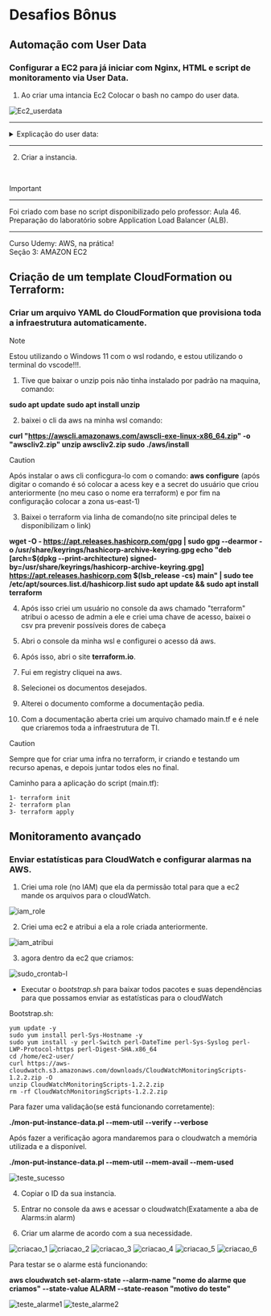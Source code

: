 # Desafios Bônus

## Automação com User Data

### Configurar a EC2 para já iniciar com Nginx, HTML e script de monitoramento via User Data.

1) Ao criar uma intancia Ec2 Colocar o bash no campo do user data.

![Ec2_userdata](userdata.png) 

<hr>
<div>
<details>
    <summary>Explicação do user data:  </summary>

```
#!/bin/bash

# Adiciona um novo repositório para o Nginx no sistema, permitindo a instalação do Nginx a partir do repositório oficial.
sudo cat << 'EOF' >> /etc/yum.repos.d/nginx.repo
[nginx-stable]
name=nginx stable repo
baseurl=http://nginx.org/packages/amzn2/$releasever/$basearch/
gpgcheck=1
enabled=1
gpgkey=https://nginx.org/keys/nginx_signing.key
module_hotfixes=true
priority=9
EOF

# Instala o pacote cronie, que é responsável por agendar tarefas no sistema.
sudo yum install cronie -y
# Inicia o serviço crond, que é o daemon do cron.
sudo systemctl start crond
# Habilita o serviço crond para iniciar automaticamente na inicialização do sistema.
sudo systemctl enable crond

# Atualiza todos os pacotes instalados no sistema para suas versões mais recentes.
sudo yum update -y

# Instala o pacote perl-Sys-Hostname, que é necessário para obter o nome do host.
sudo yum install perl-Sys-Hostname -y

# Instala vários pacotes Perl necessários para executar scripts de monitoramento do CloudWatch.
sudo yum install -y perl-Switch perl-DateTime perl-Sys-Syslog perl-LWP-Protocol-https perl-Digest-SHA.x86_64


# Navega até o diretório home do usuário ec2-user.
cd /home/ec2-user/

# Baixa o script de monitoramento do CloudWatch da AWS.
curl https://aws-cloudwatch.s3.amazonaws.com/downloads/CloudWatchMonitoringScripts-1.2.2.zip -O

# Descompacta o arquivo zip baixado.
unzip CloudWatchMonitoringScripts-1.2.2.zip

# Remove o arquivo zip após a descompactação.
rm -rf CloudWatchMonitoringScripts-1.2.2.zip

# Instala o Nginx a partir do repositório configurado anteriormente.
sudo yum install nginx -y

# Cria um arquivo HTML básico no diretório padrão do Nginx.
sudo cat << 'EOF' > /usr/share/nginx/html/index.html
<!DOCTYPE html>
EOF

# Habilita o Nginx para iniciar automaticamente na inicialização do sistema e inicia o serviço imediatamente.
sudo systemctl enable nginx --now

# Define o caminho onde o script de monitoramento será salvo.
MONITOR_SCRIPT="/usr/local/bin/monitor.sh"

# Cria um script de monitoramento que verifica se o site está online e envia notificações no Discord se estiver offline.
sudo cat << EOF > $MONITOR_SCRIPT
#!/bin/bash

# Define a URL do site que será monitorado.
SITE_URL="http://localhost:80"  # Especificando a porta 80 explicitamente

# Define o arquivo de log onde as mensagens de monitoramento serão armazenadas.
LOG_FILE="/var/log/monitoramento.log"
# Define o webhook do Discord para enviar notificações.
DISCORD_WEBHOOK="https://discord.com/api/webhooks/1339668365723046040/z-g8k_ZO3_eErqlzNyADSLvi3K0-INRQuCMO4vDx3X3DoEJkYdYOgi1NDUzLmRHXB8UB"


# Função para registrar mensagens no arquivo de log.
log() {
    local message="$1"
    echo "$(date '+%Y-%m-%d %H:%M:%S') - $message" >> "$LOG_FILE"
}

# Função para enviar mensagens para o Discord usando o webhook.
notificar_discord() {
    local message="$1"
    curl -H "Content-Type: application/json" -X POST -d "{\"content\": \"$message\"}" "$DISCORD_WEBHOOK"
}

# Verifica o status do site usando o comando curl.
response=$(curl -o /dev/null -s -w "%{http_code}" "$SITE_URL")

# Se o site estiver online (código de resposta 200), registra no log.
if [[ "$response" -eq 200 ]]; then
    log "Site $SITE_URL está online. Código de resposta: $response"
else

# Se o site estiver offline, registra no log e envia uma notificação no Discord.
    log "Site $SITE_URL está offline. Código de resposta: $response"
    notificar_discord "🚨 ALERTA: O site $SITE_URL está offline! Código de resposta: $response"
fi
EOF


# Torna o script de monitoramento executável.
sudo chmod +x $MONITOR_SCRIPT

# Adiciona uma entrada no crontab para executar o script de monitoramento a cada minuto.
(crontab -l 2>/dev/null; echo "* * * * * $MONITOR_SCRIPT") | crontab -

# Adiciona uma entrada no crontab para enviar dados de memória para o CloudWatch a cada minuto.
(crontab -l 2>/dev/null; echo "* * * * * /home/ec2-user/aws-scripts-mon/mon-put-instance-data.pl --mem-util --mem-used --mem-avail") | crontab -

# Exibe uma mensagem indicando que a configuração foi concluída com sucesso.

echo "Configuração concluída! O Nginx está instalado e o monitoramento está ativo."
```
</details>
</div>
<hr>

2) Criar a instancia.

<br>

> [!IMPORTANT]
> <hr>Foi criado com base no script disponibilizado pelo professor: Aula 46. Preparação do laboratório sobre Application Load Balancer (ALB).<hr>Curso Udemy: AWS, na prática!<br>Seção 3: AMAZON EC2

## Criação de um template CloudFormation ou Terraform:

### Criar um arquivo YAML do CloudFormation que provisiona toda a infraestrutura automaticamente.

> [!NOTE]
> Estou utilizando o Windows 11 com o wsl rodando, e estou utilizando o terminal do vscode!!!.

1) Tive que baixar o unzip pois não tinha instalado por padrão na maquina, comando:

**sudo apt update**
**sudo apt install unzip**

2) baixei o cli da aws na minha wsl comando:

**curl "https://awscli.amazonaws.com/awscli-exe-linux-x86_64.zip" -o "awscliv2.zip"
unzip awscliv2.zip
sudo ./aws/install**

> [!CAUTION]
> Após instalar o aws cli conficgura-lo com o comando: **aws configure** (após digitar o comando é só colocar a acess key e a secret do usuário que criou anteriormente (no meu caso o nome era terraform) e por fim na configuração colocar a zona us-east-1)


3) Baixei o terraform via linha de comando(no site principal deles te disponibilizam o link)

**wget -O - https://apt.releases.hashicorp.com/gpg | sudo gpg --dearmor -o /usr/share/keyrings/hashicorp-archive-keyring.gpg
echo "deb [arch=$(dpkg --print-architecture) signed-by=/usr/share/keyrings/hashicorp-archive-keyring.gpg] https://apt.releases.hashicorp.com $(lsb_release -cs) main" | sudo tee /etc/apt/sources.list.d/hashicorp.list
sudo apt update && sudo apt install terraform**

4) Após isso criei um usuário no console da aws chamado "terraform" atribui o acesso de admin a ele e criei uma chave de acesso, baixei o csv pra prevenir possíveis dores de cabeça

5) Abri o console da minha wsl e configurei o acesso dá aws.

6) Após isso, abri o site **terraform.io**.

7) Fui em registry cliquei na aws.

8) Selecionei os documentos desejados.

9) Alterei o documento comforme a documentação pedia.

10) Com a documentação aberta criei um arquivo chamado main.tf e é nele que criaremos toda a infraestrutura de TI. 

> [!CAUTION]
> Sempre que for criar uma infra no terraform, ir criando e testando um recurso apenas, e depois juntar todos eles no final.

Caminho para a aplicação do script (main.tf):

```
1- terraform init
2- terraform plan
3- terraform apply
```

## Monitoramento avançado

### Enviar estatísticas para CloudWatch e configurar alarmas na AWS.

1) Criei uma role (no IAM) que ela da permissão total para que a ec2 mande os arquivos para o cloudWatch.

![iam_role](role.png) 

2) Criei uma ec2 e atribui a ela a role criada anteriormente.

![iam_atribui](iam.png) 

3) agora dentro da ec2 que criamos:

![sudo_crontab-l](crontab.png) 

- Executar o *bootstrap.sh* para baixar todos pacotes e suas dependências para que possamos enviar as estatísticas para o cloudWatch


Bootstrap.sh: 
```
yum update -y
sudo yum install perl-Sys-Hostname -y
sudo yum install -y perl-Switch perl-DateTime perl-Sys-Syslog perl-LWP-Protocol-https perl-Digest-SHA.x86_64
cd /home/ec2-user/
curl https://aws-cloudwatch.s3.amazonaws.com/downloads/CloudWatchMonitoringScripts-1.2.2.zip -O
unzip CloudWatchMonitoringScripts-1.2.2.zip
rm -rf CloudWatchMonitoringScripts-1.2.2.zip
```

Para fazer uma validação(se está funcionando corretamente):

**./mon-put-instance-data.pl --mem-util --verify --verbose**

Após fazer a verificação agora mandaremos para o cloudwatch a memória utilizada e a disponível.

**./mon-put-instance-data.pl --mem-util --mem-avail --mem-used**

![teste_sucesso](scenviar.png) 

4) Copiar o ID da sua instancia.

5) Entrar no console da aws e acessar o cloudwatch(Exatamente a aba de Alarms:in alarm)

6) Criar um alarme de acordo com a sua necessidade.

![criacao_1](1.png) 
![criacao_2](2.png) 
![criacao_3](3.png) 
![criacao_4](4.png) 
![criacao_5](5.png) 
![criacao_6](6.png) 

Para testar se o alarme está funcionando: 

**aws cloudwatch set-alarm-state --alarm-name "nome do alarme que criamos" --state-value ALARM --state-reason "motivo do teste"**

![teste_alarme1](testealarm1.png) 
![teste_alarme2](testealarm2.png) 